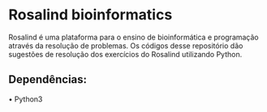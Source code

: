 # Rosalind bioinformatics
Rosalind é uma plataforma para o ensino de bioinformática e programação através da resolução de problemas.
Os códigos desse repositório dão sugestões de resolução dos exercícios do Rosalind utilizando Python.

## Dependências:
• Python3

